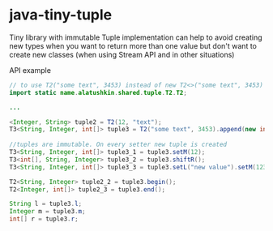 # java-tiny-tuple

Tiny library with immutable Tuple implementation
can help to avoid creating new types when you want to return more than one value 
but don't want to create new classes (when using Stream API and in other situations)  


API example
```java
// to use T2("some text", 3453) instead of new T2<>("some text", 3453)
import static name.alatushkin.shared.tuple.T2.T2;

...

<Integer, String> tuple2 = T2(12, "text");
T3<String, Integer, int[]> tuple3 = T2("some text", 3453).append(new int[]{123, 123, 123});
        
//tuples are immutable. On every setter new tuple is created
T3<String, Integer, int[]> tuple3_1 = tuple3.setM(12);
T3<int[], String, Integer> tuple3_2 = tuple3.shiftR();
T3<String, Integer, int[]> tuple3_3 = tuple3.setL("new value").setM(123);

T2<String, Integer> tuple2_2 = tuple3.begin();
T2<Integer, int[]> tuple2_3 = tuple3.end();

String l = tuple3.l;
Integer m = tuple3.m;
int[] r = tuple3.r;
```
